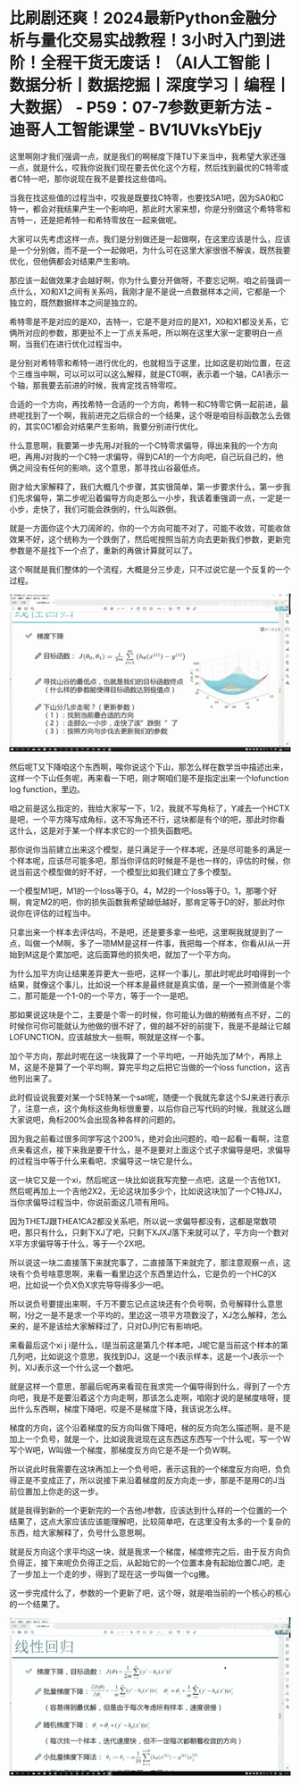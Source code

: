 # 比刷剧还爽！2024最新Python金融分析与量化交易实战教程！3小时入门到进阶！全程干货无废话！（AI人工智能丨数据分析丨数据挖掘丨深度学习丨编程丨大数据） - P59：07-7参数更新方法 - 迪哥人工智能课堂 - BV1UVksYbEjy

这里啊刚才我们强调一点，就是我们的啊梯度下降TU下来当中，我希望大家还强一点，就是什么，哎我你说我们现在要去优化这个方程，然后找到最优的C特零或者C特一吧，那你说现在我不是要找这些值吗。

当我在找这些值的过程当中，哎我是既要找C特零，也要找SA1吧，因为SA0和C特一，都会对我结果产生一个影响吧，那此时大家来想，你是分别做这个希特零和吉特一，还是把希特一和希特零放在一起来做呢。

大家可以先考虑这样一点，我们是分别做还是一起做啊，在这里应该是什么，应该是一个分别做，而不是一个一起做吧，为什么可在这里大家很很不解诶，既然我要优化，但他俩都会对结果产生影响。

那应该一起做效果才会越好啊，你为什么要分开做呀，不要忘记啊，咱之前强调一点什么，X0和X1之间有关系吗，我刚才是不是说一点数据样本之间，它都是一个独立的，既然数据样本之间是独立的。

希特零是不是对应的是X0，吉特一，它是不是对应的是X1，X0和X1都没关系，它俩所对应的参数，那更扯不上一丁点关系吧，所以啊在这里大家一定要明白一点啊，当我们在进行优化过程当中。

是分别对希特零和希特一进行优化的，也就相当于这里，比如这是初始位置，在这个三维当中啊，可以可以可以这么解释，就是CT0啊，表示着一个轴，CA1表示一个轴，那我要去前进的时候，我肯定找吉特零哎。

合适的一个方向，再找希特一合适的一个方向，希特一和C特零它俩一起前进，最终呢找到了一个啊，我前进完之后综合的一个结果，这个呀是咱目标函数怎么去做的，其实0C1都会对结果产生影响，我要分别进行优化。

什么意思啊，我要第一步先用J对我的一个C特零求偏导，得出来我的一个方向吧，再用J对我的一个C特一求偏导，得到CA1的一个方向吧，自己玩自己的，他俩之间没有任何的影响，这个意思，那寻找山谷最低点。

刚才给大家解释了，我们大概几个步骤，其实很简单，第一步要求什么，第一步我们先求偏导，第二步呢沿着偏导方向走那么一小步，我该着重强调一点，一定是一小步，走快了，我们可能会跌倒的，什么叫跌倒。

就是一方面你这个大刀阔斧的，你的一个方向可能不对了，可能不收敛，可能收敛效果不好，这个统称为一个跌倒了，然后呢按照当前方向去更新我们参数，更新完参数是不是找下一个点了，重新的再做计算就可以了。

这个啊就是我们整体的一个流程，大概是分三步走，只不过说它是一个反复的一个过程。

![](img/ca6accb1cb8aa7c5734a71986c306966_1.png)

然后呢T又下降咱这个东西啊，唉你说这个下山，那怎么样在数学当中描述出来，这样一个下山任务呢，再来看一下吧，刚才啊咱们是不是指定出来一个lofunction log function，里边。

咱之前是这么指定的，我给大家写一下，1/2，我就不写角标了，Y减去一个HCTX是吧，一个平方降写成角标，这不写角还不行，这块都是有个I的吧，那此时你看这什么，这是对于某一个样本求它的一个损失函数吧。

那你说你当前建立出来这个模型，是只满足于一个样本呢，还是尽可能多的满足一个样本呢，应该尽可能多吧，那当你评估的时候是不是也一样的，评估的时候，你说当前这个模型做的好不好，一个模型比如我们建立了多个模型。

一个模型M1吧，M1的一个loss等于0。4，M2的一个loss等于0。1，那哪个好啊，肯定M2的吧，你的损失函数我希望越低越好，那肯定等于D的好，那此时你说你在评估的过程当中。

只拿出来一个样本去评估吗，不是吧，还是要多拿一些吧，这里啊我就提到了一点，叫做一个M啊，多了一项MM是这样一件事，我把每一个样本，你看从I从一开始到M这是个累加吧，这后面算他的损失吧，就加了一个平方向。

为什么加平方向让结果差异更大一些吧，这样一个事儿，那此时呢此时咱得到一个结果，就像这个事儿，比如说一个样本是最终就是真实值，是一个一预测值是个零二，那可能是一个1-0的一个平方，等于一个一是吧。

那如果说这块是个二，主要是个零一的时候，你可能认为做的稍微有点不好，二的时候你可你可能就认为他做的很不好了，做的越不好的前提下，我是不是越让它越LOFUNCTION，应该越放大一些啊，啊就是这样一个事。

加个平方向，那此时呢在这一块我算了一个平均吧，一开始先加了M个，再除上M，这是不是算了一个平均啊，算完平均之后把它当做的一个loss function，这吉他列出来了。

此时假设说我要对某一个SE特某一个sat呢，随便一个我就先拿这个SJ来进行表示了，注意一点，这个角标这些角标很重要，以后你自己写代码的时候，我就这么跟大家说吧，角标200%会出现各种各样的问题的。

因为我之前看过很多同学写这个200%，绝对会出问题的，咱一起看一看啊，注意点来看这点，接下来我是要干什么，是不是要对上面这个式子求偏导是吧，求偏导的过程当中等于什么来看吧，求偏导这一块它是什么。

这一块它又是一个xi，然后呢这一块比如说我写完整一点吧，这是一个吉他1X1，然后呢再加上一个吉他2X2，无论这块加多少个，比如说这块加了一个C特JXJ，当你求偏导过程当中，你说前面这几项有用吗。

因为THETJ跟THEA1CA2都没关系吧，所以说一求偏导都没有，这都是常数项吧，那只有什么，只剩下XJ了吧，只剩下XJXJ落下来就可以了，平方向一个数对X平方求偏导等于什么，等于一个2X吧。

所以说这一块二直接落下来就完事了，二直接落下来就完了，那注意观察一点，这块有个负号啥意思啊，来看一看里边这个东西里边什么，它是负的一个HC的X吧，比如说一个负X负X求完导导得多少一吧。

所以说负号要提出来啊，千万不要忘记点这块还有个负号啊，负号解释什么意思啊，I分之一是不是求一个平均的，里边这一项平方项数没了，XJ怎么解释，怎么来的，是不是该给大家解释过了，只对DJ列它有影响吧。

来看最后这个xi j i是什么，I是当前这是第几个样本吧，J呢它是当前这个样本的第几列吧，比如说这个意思，我找到DJ，这是一个I表示样本，这是一个J表示一个列，XIJ表示这一个什么这一个数吧。

就是这样一个意思，那最后呢再来看现在我求完一个偏导得到什么，得到了一个方向吧，我是不是要沿着这个方向走啊，那该怎么走啊，咱刚才说的是梯度啥呀，提出什么东西啊，梯度下降吧，哎是不是梯度下降，我该说怎么样。

梯度的方向，这个沿着梯度的反方向叫做下降吧，梯的反方向怎么描述啊，是不是加上一个负号，就是一个，比如说我说现在这东西这东西写一个什么呢，写一个W写个W吧，W叫做一个梯度，那梯度反方向它是不是一个负W啊。

所以说此时我需要在这块再加上一个负号吧，表示这我的一个梯度反方向吧，负负得正是不变成正了，所以说接下来沿着梯度的反方向走一步，那是不是用C的J当前位置加上你走的这一步。

就是我得到新的一个更新完的一个吉他J参数，应该达到什么样的一个位置的一个结果了，这点大家应该应该能理解吧，比较简单吧，在这里没有太多的一个复杂的东西，给大家解释了，负号什么意思啊。

就是反方向这个求平均这一块，就是我求一个梯度，梯度修完之后，由于反方向负负得正，接下来呢负负得正之后，从起始它的一个位置本身有起始位置CJ吧，走了一步加上一个走的步，得到了现在这一步叫做一个cg撇。

这一步完成什么了，参数的一个更新了吧，这个呀，就是咱当前的一个核心的核心的一个结果了。

![](img/ca6accb1cb8aa7c5734a71986c306966_3.png)